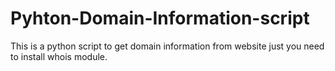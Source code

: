# Pyhton-Domain-Information-script
This is a python script to get domain information from website just you need to install whois module.

